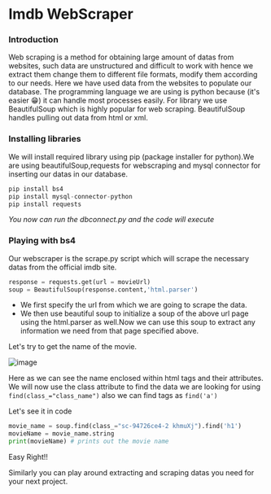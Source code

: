 # Imdb WebScraper

### Introduction
Web scraping is a method for obtaining large amount of datas from websites, such data are unstructured and difficult to work with hence we extract them change them to 
different file formats, modify them according to our needs. Here we have used data from the websites to populate our database.
The programming language we are using is python because (it's easier 😁) it can handle most processes easily. For library we use BeautifulSoup which is highly popular
for web scraping. BeautifulSoup handles pulling out data from html or xml.

### Installing libraries
We will install required library using pip (package installer for python).We are using beautifulSoup,requests for webscraping and mysql connector for inserting our datas in our database.
```py
pip install bs4
pip install mysql-connector-python
pip install requests
```
*You now can run the dbconnect.py and the code will execute*

### Playing with bs4
Our webscraper is the scrape.py script which will scrape the necessary datas from the official imdb site. 
```py
response = requests.get(url = movieUrl)
soup = BeautifulSoup(response.content,'html.parser')
```
- We first specify the url from which we are going to scrape the data.
- We then use beautiful soup to initialize a soup of the above url page using the html.parser as well.Now we can use this soup to extract any information we need from that page specified above.

Let's try to get the name of the movie.

![image](https://user-images.githubusercontent.com/65499807/177748302-16e995a9-5bd2-4125-9217-e8951067f92e.png)

Here as we can see the name enclosed within html tags and their attributes. We will now use the class attribute to find the data we are looking for using `find(class_="class_name")`
also we can find tags as `find('a')`

Let's see it in code
```py
movie_name = soup.find(class_="sc-94726ce4-2 khmuXj").find('h1')
movieName = movie_name.string
print(movieName) # prints out the movie name
```

Easy Right!!

Similarly you can play around extracting and scraping datas you need for your next project.

